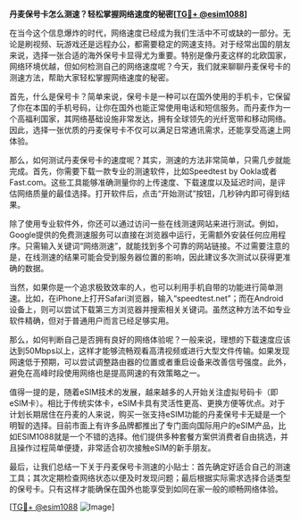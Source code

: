 **丹麦保号卡怎么测速？轻松掌握网络速度的秘密[[TG💪+ @esim1088](https://t.me/s/esim1088)]**

在当今这个信息爆炸的时代，网络速度已经成为我们生活中不可或缺的一部分。无论是刷视频、玩游戏还是远程办公，都需要稳定的网速支持。对于经常出国的朋友来说，选择一张合适的海外保号卡显得尤为重要。特别是像丹麦这样的北欧国家，网络环境优越，但如何检测自己的网络速度呢？今天，我们就来聊聊丹麦保号卡的测速方法，帮助大家轻松掌握网络速度的秘密。

首先，什么是保号卡？简单来说，保号卡是一种可以在国外使用的手机卡，它保留了你在本国的手机号码，让你在国外也能正常使用电话和短信服务。而丹麦作为一个高福利国家，其网络基础设施非常发达，拥有全球领先的光纤宽带和移动网络。因此，选择一张优质的丹麦保号卡不仅可以满足日常通讯需求，还能享受高速上网体验。

那么，如何测试丹麦保号卡的速度呢？其实，测速的方法非常简单，只需几步就能完成。首先，你需要下载一款专业的测速软件，比如Speedtest by Ookla或者Fast.com。这些工具能够准确测量你的上传速度、下载速度以及延迟时间，是评估网络质量的最佳选择。打开软件后，点击“开始测试”按钮，几秒钟内即可得到结果。

除了使用专业软件外，你还可以通过访问一些在线测速网站来进行测试。例如，Google提供的免费测速服务可以直接在浏览器中运行，无需额外安装任何应用程序。只需输入关键词“网络测速”，就能找到多个可靠的网站链接。不过需要注意的是，在线测速的结果可能会受到服务器位置的影响，因此建议多次测试以获得更准确的数据。

当然，如果你是一个追求极致效率的人，也可以利用手机自带的功能进行简单测速。比如，在iPhone上打开Safari浏览器，输入“speedtest.net”；而在Android设备上，则可以尝试下载第三方浏览器并搜索相关关键词。虽然这种方法不如专业软件精确，但对于普通用户而言已经足够实用。

那么，如何判断自己是否拥有良好的网络体验呢？一般来说，理想的下载速度应该达到50Mbps以上，这样才能够流畅观看高清视频或进行大型文件传输。如果发现网速低于预期，可以尝试调整路由器的位置或者重启设备来改善信号强度。此外，避免在高峰时段使用网络也是提高网速的有效策略之一。

值得一提的是，随着eSIM技术的发展，越来越多的人开始关注虚拟号码卡（即eSIM卡）。相比于传统实体卡，eSIM卡具有灵活性更高、更换方便等优点。对于计划长期居住在丹麦的人来说，购买一张支持eSIM功能的丹麦保号卡无疑是一个明智的选择。目前市面上有许多品牌都推出了专门面向国际用户的eSIM产品，比如ESIM1088就是一个不错的选择。他们提供多种套餐方案供消费者自由挑选，并且操作过程简单便捷，非常适合初次接触eSIM的新手朋友。

最后，让我们总结一下关于丹麦保号卡测速的小贴士：首先确定好适合自己的测速工具；其次定期检查网络状态以便及时发现问题；最后根据实际需求选择合适类型的保号卡。只有这样才能确保在国外也能享受到如同在家一般的顺畅网络体验。

[[TG💪+ @esim1088](https://t.me/s/esim1088) ![Image](https://i.postimg.cc/4NQfJmqS/Snipaste-2025-05-13-00-14-12.png)]